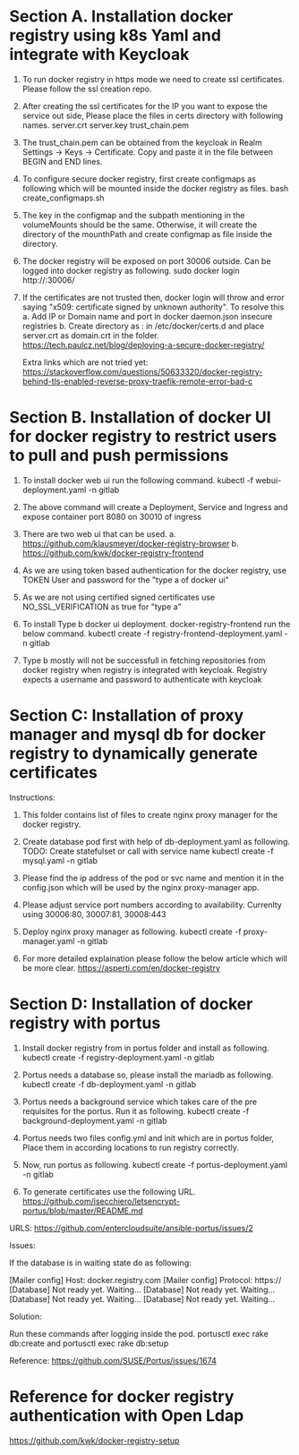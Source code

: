 # Section A. Installation docker registry using k8s Yaml and integrate with Keycloak

1. To run docker registry in https mode we need to create ssl certificates. Please follow the ssl creation repo. 
2. After creating the ssl certificates for the IP you want to expose the service out side, Please place the files in certs directory with following names.
   server.crt  server.key  trust_chain.pem

3. The trust_chain.pem can be obtained from the keycloak in Realm Settings -> Keys -> Certificate. Copy and paste it in the file between BEGIN and END lines.
4. To configure secure docker registry, first create configmaps as following which will be mounted inside the docker registry as files.
    bash create_configmaps.sh
 
5. The key in the configmap and the subpath mentioning in the volumeMounts should be the same. Otherwise, it will create the directory of the mounthPath and create configmap as file inside the directory.
6. The docker registry will be exposed on port 30006 outside. Can be logged into docker registry as following.
    sudo docker login http://<IP or DNS>:30006/
7. If the certificates are not trusted then, docker login will throw and error saying  "x509: certificate signed by unknown authority". 
    To resolve this
       a. Add IP or Domain name and port in docker daemon.json insecure registries
       b. Create directory as <IP>:<Port> in /etc/docker/certs.d and place server.crt as domain.crt in the folder.
          https://tech.paulcz.net/blog/deploying-a-secure-docker-registry/
   
    Extra links which are not tried yet:
    https://stackoverflow.com/questions/50633320/docker-registry-behind-tls-enabled-reverse-proxy-traefik-remote-error-bad-c


# Section B. Installation of docker UI for docker registry to restrict users to pull and push permissions


1. To install docker web ui run the following command.
   kubectl -f webui-deployment.yaml -n gitlab 

2. The above command will create a Deployment, Service and Ingress and expose container port 8080 on 30010 of ingress
3. There are two web ui that can be used. 
   a. https://github.com/klausmeyer/docker-registry-browser
   b. https://github.com/kwk/docker-registry-frontend

4. As we are using token based authentication for the docker registry, use TOKEN User and password for the "type a of docker ui"
5. As we are not using certified signed certificates use NO_SSL_VERIFICATION as true for "type a"

6. To install Type b docker ui deployment. docker-registry-frontend run the below command.
    kubectl create -f registry-frontend-deployment.yaml -n gitlab

7. Type b mostly will not be successfull in fetching repositories from docker registry when registry is integrated with keycloak. Registry expects a username and password to authenticate with keycloak
   

# Section C: Installation of proxy manager and mysql db for docker registry to dynamically generate certificates

Instructions:

1. This folder contains list of files to create nginx proxy manager for the docker registry.
2. Create database pod first with help of db-deployment.yaml as following. TODO: Create statefulset or call with service name
   kubectl create -f mysql.yaml -n gitlab

3. Please find the ip address of the pod or svc name and mention it in the config.json which will be used by the nginx proxy-manager app.
4. Please adjust service port numbers according to availability. Currenlty using 30006:80, 30007:81, 30008:443
5. Deploy nginx proxy manager as following.
   kubectl create -f proxy-manager.yaml -n gitlab
6. For more detailed explaination please follow the below article which will be more clear.
   https://asperti.com/en/docker-registry

# Section D: Installation of docker registry with portus

1. Install docker registry from in portus folder and install as following.
   kubectl create -f registry-deployment.yaml -n gitlab

2. Portus needs a database so, please install the mariadb as following.
   kubectl create -f db-deployment.yaml -n gitlab 

3. Portus needs a background service which takes care of the pre requisites for the portus. Run it as following.
   kubectl create -f background-deployment.yaml -n gitlab

4. Portus needs two files config.yml and init which are in portus folder, Place them in according locations to run registry correctly.
5. Now, run portus as following.
   kubectl create -f portus-deployment.yaml -n gitlab

6. To generate certificates use the following URL.
   https://github.com/jsecchiero/letsencrypt-portus/blob/master/README.md

URLS:
	https://github.com/entercloudsuite/ansible-portus/issues/2

Issues:

If the database is in waiting state do as following:

[Mailer config] Host:     docker.registry.com
[Mailer config] Protocol: https://
[Database] Not ready yet. Waiting...
[Database] Not ready yet. Waiting...
[Database] Not ready yet. Waiting...
[Database] Not ready yet. Waiting...


Solution:

Run these commands  after logging inside the pod.
	portusctl exec rake db:create
	and 
	portusctl exec rake db:setup

Reference:
	https://github.com/SUSE/Portus/issues/1674



# Reference for docker registry authentication with Open Ldap 
https://github.com/kwk/docker-registry-setup

